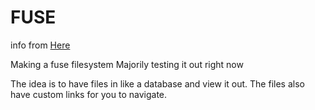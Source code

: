 # FUSE

info from [Here](https://github.com/libfuse/libfuse)

Making a fuse filesystem
Majorily testing it out right now

The idea is to have files in like a database and view it out.
The files also have custom links for you to navigate.
